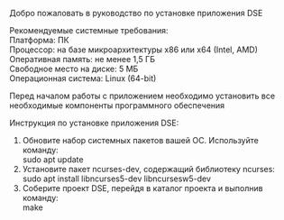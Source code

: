 Добро пожаловать в руководство по установке приложения DSE

Рекомендуемые системные требования:  
Платформа: ПК  
Процессор: на базе микроархитектуры х86 или x64 (Intel, AMD)  
Оперативная память: не менее 1,5 ГБ  
Свободное место на диске: 5 МБ  
Операционная система: Linux (64-bit)

Перед началом работы с приложением необходимо установить все  
необходимые компоненты программного обеспечения

Инструкция по установке приложения DSE:

1. Обновите набор системных пакетов вашей OC. Используйте команду:  
sudo apt update
2. Установите пакет ncurses-dev, содержащий библиотеку ncurses:  
sudo apt install libncurses5-dev libncursesw5-dev
3. Соберите проект DSE, перейдя в каталог проекта и выполнив команду:  
make